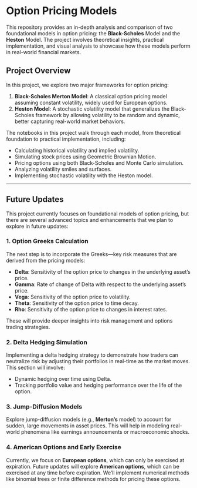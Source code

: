 # Option Pricing Models

This repository provides an in-depth analysis and comparison of two foundational models in option pricing: the **Black-Scholes** Model and the **Heston** Model.
The project involves theoretical insights, practical implementation, and visual analysis to showcase how these models perform in real-world financial markets.

## Project Overview

In this project, we explore two major frameworks for option pricing:

1. **Black-Scholes Merton Model**:
A classical option pricing model assuming constant volatility, widely used for European options.
2. **Heston Model**:
A stochastic volatility model that generalizes the Black-Scholes framework by allowing volatility to be random and dynamic, better capturing real-world market behaviors.

The notebooks in this project walk through each model, from theoretical foundation to practical implementation, including:

- Calculating historical volatility and implied volatility.
- Simulating stock prices using Geometric Brownian Motion.
- Pricing options using both Black-Scholes and Monte Carlo simulation.
- Analyzing volatility smiles and surfaces.
- Implementing stochastic volatility with the Heston model.

---

## Future Updates

This project currently focuses on foundational models of option pricing, but there are several advanced topics and enhancements that we plan to explore in future updates:

### 1. Option Greeks Calculation

The next step is to incorporate the Greeks—key risk measures that are derived from the pricing models:

- **Delta**: Sensitivity of the option price to changes in the underlying asset’s price.
- **Gamma**: Rate of change of Delta with respect to the underlying asset’s price.
- **Vega**: Sensitivity of the option price to volatility.
- **Theta**: Sensitivity of the option price to time decay.
- **Rho**: Sensitivity of the option price to changes in interest rates.

These will provide deeper insights into risk management and options trading strategies.

### 2. Delta Hedging Simulation

Implementing a delta hedging strategy to demonstrate how traders can neutralize risk by adjusting their portfolios in real-time as the market moves.
This section will involve:

- Dynamic hedging over time using Delta.
- Tracking portfolio value and hedging performance over the life of the option.

### 3. Jump-Diffusion Models

Explore jump-diffusion models (e.g., **Merton’s** model) to account for sudden, large movements in asset prices.
This will help in modeling real-world phenomena like earnings announcements or macroeconomic shocks.

### 4. American Options and Early Exercise

Currently, we focus on **European options**, which can only be exercised at expiration.
Future updates will explore **American options**, which can be exercised at any time before expiration.
We’ll implement numerical methods like binomial trees or finite difference methods for pricing these options.
